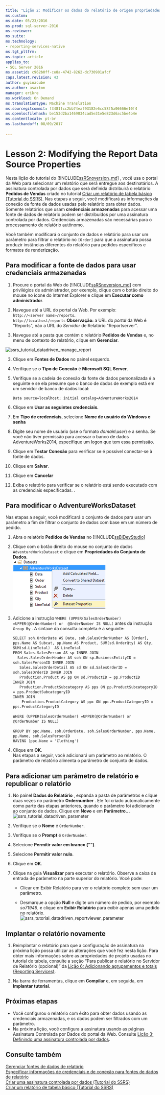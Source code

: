 ```yaml
---
title: "Lição 2: Modificar os dados do relatório de origem propriedades | Microsoft Docs"
ms.custom: 
ms.date: 05/23/2016
ms.prod: sql-server-2016
ms.reviewer: 
ms.suite: 
ms.technology:
- reporting-services-native
ms.tgt_pltfrm: 
ms.topic: article
applies_to:
- SQL Server 2016
ms.assetid: c962b0ff-ce8a-4742-8262-dc730901afcf
caps.latest.revision: 43
author: guyinacube
ms.author: asaxton
manager: erikre
ms.workload: On Demand
ms.translationtype: Machine Translation
ms.sourcegitcommit: f3481fcc2bb74eaf93182e6cc58f5a06666e10f4
ms.openlocfilehash: be153d2ba1469034cad5e31e5e823d6ac5be4b4e
ms.contentlocale: pt-br
ms.lasthandoff: 08/09/2017

---
```

# <a name="lesson-2-modifying-the-report-data-source-properties"></a>Lesson 2: Modifying the Report Data Source Properties
Nesta lição do tutorial do [!INCLUDE[ssRSnoversion_md](../includes/ssrsnoversion-md.md)] , você usa o portal da Web para selecionar um relatório que será entregue aos destinatários. A assinatura controlada por dados que será definida distribuirá o relatório **Pedidos de Vendas** criado no tutorial [Criar um relatório de tabela básico &#40;Tutorial do SSRS&#41;](../reporting-services/create-a-basic-table-report-ssrs-tutorial.md).  Nas etapas a seguir, você modificará as informações da conexão de fonte de dados usadas pelo relatório para obter dados. Somente relatórios que usam **credenciais armazenadas** para acessar uma fonte de dados de relatório podem ser distribuídos por uma assinatura controlada por dados. Credenciais armazenadas são necessárias para o processamento de relatório autônomo.  
  
Você também modificará o conjunto de dados e relatório para usar um parâmetro para filtrar o relatório no `[Order]` para que a assinatura possa produzir instâncias diferentes do relatório para pedidos específicos e formatos de renderização.  
  
## <a name="bkmk_modify_datasource"></a>Para modificar a fonte de dados para usar credenciais armazenadas  
  
1.  Procure o portal da Web do [!INCLUDE[ssRSnoversion_md](../includes/ssrsnoversion-md.md)] com privilégios de administrador, por exemplo, clique com o botão direito do mouse no ícone do Internet Explorer e clique em **Executar como administrador**.  
 
2.    Navegue até a URL do portal da Web.  Por exemplo:   
    `http://<server name>/reports`.  
    `http://localhost/reports`
 **Observação:** a URL do *portal* da Web é "Reports", não a URL do *Servidor* de Relatório "Reportserver".  
3.  Navegue até a pasta que contém o relatório **Pedidos de Vendas** e, no menu de contexto do relatório, clique em **Gerenciar**.  
 
 ![ssrs_tutorial_datadriven_manage_report](../reporting-services/media/ssrs-tutorial-datadriven-manage-report.png)
  
3.  Clique em **Fontes de Dados** no painel esquerdo.  
  
4.  Verifique se o **Tipo de Conexão** é **Microsoft SQL Server**.  
  
5.  Verifique se a cadeia de conexão da fonte de dados personalizada é a seguinte e se ela presume que o banco de dados de exemplo está em um servidor de banco de dados local:  
  
    ```  
    Data source=localhost; initial catalog=AdventureWorks2014  
    ```  
  
6.  Clique em **Usar as seguintes credenciais**.  
  
7. Em **Tipo de credenciais**, selecione **Nome de usuário do Windows e senha**
8. Digite seu nome de usuário (use o formato *domain\user*) e a senha. Se você não tiver permissão para acessar o banco de dados AdventureWorks2014, especifique um logon que tem essa permissão.  
    
9. Clique em **Testar Conexão** para verificar se é possível conectar-se à fonte de dados.  
  
10. Clique em **Salvar**.
11. Clique em **Cancelar**  
  
11. Exiba o relatório para verificar se o relatório está sendo executado com as credenciais especificadas. .  
  
## <a name="bkmk_modify_dataset"></a>Para modificar o AdventureWorksDataset  
 Nas etapas a seguir, você modificará o conjunto de dados para usar um parâmetro a fim de filtrar o conjunto de dados com base em um número de pedido.
1.  Abra o relatório **Pedidos de Vendas** no [!INCLUDE[ssBIDevStudio](../includes/ssbidevstudio-md.md)]  
  
2.  Clique com o botão direito do mouse no conjunto de dados `AdventureWorksDataset` e clique em **Propriedades do Conjunto de Dados**.  
    ![ssrs_tutorial_datadriven_datasetproperties](../reporting-services/media/ssrs-tutorial-datadriven-datasetproperties.png)  
3.  Adicione a instrução `WHERE (UPPER(SalesOrderNumber) =UPPER(@OrderNumber) or  @OrderNumber IS NULL)` antes da instrução `Group By` . A sintaxe da consulta completa é a seguinte:  
  
    ```  
    SELECT soh.OrderDate AS Date, soh.SalesOrderNumber AS [Order], pps.Name AS Subcat, pp.Name AS Product, SUM(sd.OrderQty) AS Qty, SUM(sd.LineTotal)  AS LineTotal  
    FROM Sales.SalesPerson AS sp INNER JOIN  
      Sales.SalesOrderHeader AS soh ON sp.BusinessEntityID = soh.SalesPersonID INNER JOIN  
       Sales.SalesOrderDetail AS sd ON sd.SalesOrderID = soh.SalesOrderID INNER JOIN  
       Production.Product AS pp ON sd.ProductID = pp.ProductID  
    INNER JOIN  
       Production.ProductSubcategory AS pps ON pp.ProductSubcategoryID = pps.ProductSubcategoryID   
    INNER JOIN  
        Production.ProductCategory AS ppc ON ppc.ProductCategoryID = pps.ProductCategoryID  
  
    WHERE (UPPER(SalesOrderNumber) =UPPER(@OrderNumber) or  @OrderNumber IS NULL)  
  
    GROUP BY ppc.Name, soh.OrderDate, soh.SalesOrderNumber, pps.Name, pp.Name, soh.SalesPersonID  
    HAVING (ppc.Name = 'Clothing')  
    ```  
  
4.  Clique em **OK**.  
 Nas etapas a seguir, você adicionará um parâmetro ao relatório.  O parâmetro de relatório alimenta o parâmetro de conjunto de dados. 
## <a name="bkmk_add_reportparameter"></a>Para adicionar um parâmetro de relatório e republicar o relatório  
  
1.  No painel **Dados do Relatório** , expanda a pasta de parâmetros e clique duas vezes no parâmetro **Ordernumber** .  Ele foi criado automaticamente como parte das etapas anteriores, quando o parâmetro foi adicionado ao conjunto de dados. Clique em **Novo** e em **Parâmetro...**  
 ![ssrs_tutorial_datadriven_parameter](../reporting-services/media/ssrs-tutorial-datadriven-parameter.png) 
2.  Verifique se o **Nome** é `OrderNumber`.  
  
3.  Verifique se o **Prompt** é `OrderNumber`.  
  
4.  Selecione **Permitir valor em branco ("")**.  
  
5.  Selecione **Permitir valor nulo**.  
  
6.  Clique em **OK**.  
  
7.  Clique na guia **Visualizar** para executar o relatório. Observe a caixa de entrada de parâmetro na parte superior do relatório. Você pode:  
  
    -   Clicar em Exibir Relatório para ver o relatório completo sem usar um parâmetro.  
  
    -   Desmarque a opção **Null** e digite um número de pedido, por exemplo *so71949*, e clique em **Exibir Relatório** para exibir apenas uma pedido no relatório.  
    ![ssrs_tutorial_datadriven_reportviewer_parameter](../reporting-services/media/ssrs-tutorial-datadriven-reportviewer-parameter.png) 
 
  
## <a name="bkmk_redeploy"></a>Implantar o relatório novamente  
  
1.  Reimplantar o relatório para que a configuração de assinatura na próxima lição possa utilizar as alterações que você fez nesta lição. Para obter mais informações sobre as propriedades de projeto usadas no tutorial de tabela, consulte a seção “Para publicar o relatório no Servidor de Relatório (opcional)” da [Lição 6: Adicionando agrupamentos e totais &#40;Reporting Services&#41;](../reporting-services/lesson-6-adding-grouping-and-totals-reporting-services.md).  
  
2.  Na barra de ferramentas, clique em **Compilar** e, em seguida, em **Implantar tutorial**.  
  
## <a name="next-steps"></a>Próximas etapas  
+ Você configurou o relatório com êxito para obter dados usando as credenciais armazenadas, e os dados podem ser filtrados com um parâmetro. 
+ Na próxima lição, você configura a assinatura usando as páginas Assinatura Controlada por Dados do portal da Web. Consulte [Lição 3: Definindo uma assinatura controlada por dados](../reporting-services/lesson-3-defining-a-data-driven-subscription.md).  
  
## <a name="see-also"></a>Consulte também  
[Gerenciar fontes de dados de relatório](../reporting-services/report-data/manage-report-data-sources.md)  
[Especificar informações de credenciais e de conexão para fontes de dados de relatório](../reporting-services/report-data/specify-credential-and-connection-information-for-report-data-sources.md)  
[Criar uma assinatura controlada por dados &#40;Tutorial do SSRS&#41;](../reporting-services/create-a-data-driven-subscription-ssrs-tutorial.md)  
[Criar um relatório de tabela básico &#40;Tutorial do SSRS&#41;](../reporting-services/create-a-basic-table-report-ssrs-tutorial.md)  
  
  
  


